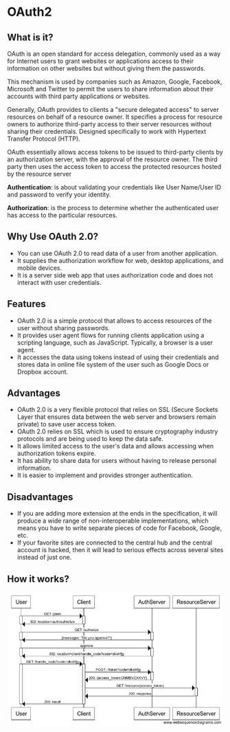 # OAuth2
## What is it?
OAuth is an open standard for access delegation, commonly used as a way for Internet users to grant websites or applications access to their information on other websites but without giving them the passwords.

This mechanism is used by companies such as Amazon, Google, Facebook, Microsoft and Twitter to permit the users to share information about their accounts with third party applications or websites.

Generally, OAuth provides to clients a "secure delegated access" to server resources on behalf of a resource owner. It specifies a process for resource owners to authorize third-party access to their server resources without sharing their credentials. Designed specifically to work with Hypertext Transfer Protocol (HTTP).

OAuth essentially allows access tokens to be issued to third-party clients by an authorization server, with the approval of the resource owner. The third party then uses the access token to access the protected resources hosted by the resource server


**Authentication**:  is about validating your credentials like User Name/User ID and password to verify your identity. 

**Authorization**: is the process to determine whether the authenticated user has access to the particular resources.

## Why Use OAuth 2.0?
* You can use OAuth 2.0 to read data of a user from another application.
* It supplies the authorization workflow for web, desktop applications, and mobile
devices.
* It is a server side web app that uses authorization code and does not interact with user credentials.

## Features
* OAuth 2.0 is a simple protocol that allows to access resources of the user without sharing passwords.
* It provides user agent flows for running clients application using a scripting language, such as JavaScript. Typically, a browser is a user agent.
* It accesses the data using tokens instead of using their credentials and stores data in online file system of the user such as Google Docs or Dropbox account.

## Advantages
* OAuth 2.0 is a very flexible protocol that relies on SSL (Secure Sockets Layer that ensures data between the web server and browsers remain private) to save user access token.
* OAuth 2.0 relies on SSL which is used to ensure cryptography industry protocols and are being used to keep the data safe.
* It allows limited access to the user's data and allows accessing when authorization tokens expire.
* It has ability to share data for users without having to release personal information.
* It is easier to implement and provides stronger authentication.

## Disadvantages
* If you are adding more extension at the ends in the specification, it will produce a wide range of non-interoperable implementations, which means you have to write separate pieces of code for Facebook, Google, etc.
* If your favorite sites are connected to the central hub and the central account is hacked, then it will lead to serious effects across several sites instead of just one.

## How it works?
![Sequence diagram of oauth communications](images/oauth_architecture.png)